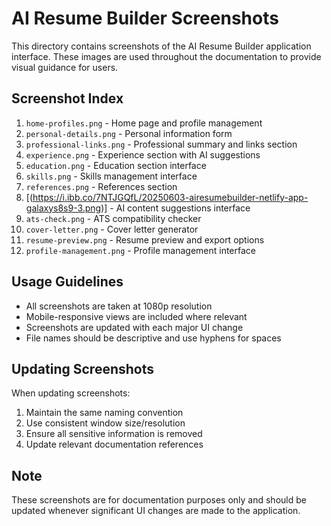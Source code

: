 # AI Resume Builder Screenshots

This directory contains screenshots of the AI Resume Builder application interface. These images are used throughout the documentation to provide visual guidance for users.

## Screenshot Index

1. `home-profiles.png` - Home page and profile management
2. `personal-details.png` - Personal information form
3. `professional-links.png` - Professional summary and links section
4. `experience.png` - Experience section with AI suggestions
5. `education.png` - Education section interface
6. `skills.png` - Skills management interface
7. `references.png` - References section
8. [(https://i.ibb.co/7NTJGQfL/20250603-airesumebuilder-netlify-app-galaxys8s9-3.png)] - AI content suggestions interface
9. `ats-check.png` - ATS compatibility checker
10. `cover-letter.png` - Cover letter generator
11. `resume-preview.png` - Resume preview and export options
12. `profile-management.png` - Profile management interface

## Usage Guidelines

- All screenshots are taken at 1080p resolution
- Mobile-responsive views are included where relevant
- Screenshots are updated with each major UI change
- File names should be descriptive and use hyphens for spaces

## Updating Screenshots

When updating screenshots:
1. Maintain the same naming convention
2. Use consistent window size/resolution
3. Ensure all sensitive information is removed
4. Update relevant documentation references

## Note

These screenshots are for documentation purposes only and should be updated whenever significant UI changes are made to the application. 
